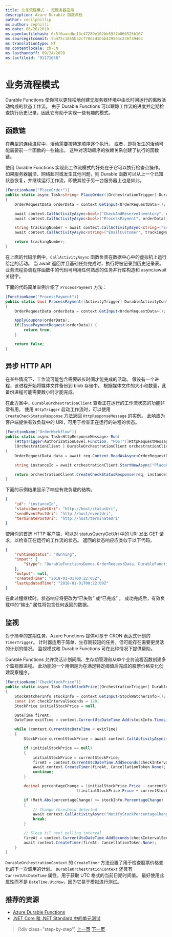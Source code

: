 ```yaml
---
title: 业务流程模式 - 无服务器应用
description: Azure Durable 函数流程
author: cecilphillip
ms.author: cephilli
ms.date: 06/26/2018
ms.openlocfilehash: 6c5f6aaedbc13c47289e102bb59f7b066525b107
ms.sourcegitcommit: 5b475c1855b32cf78d2d1bbb4295e4c236f39464
ms.translationtype: HT
ms.contentlocale: zh-CN
ms.lasthandoff: 09/24/2020
ms.locfileid: "91171658"
---
```

# <a name="orchestration-patterns"></a>业务流程模式

Durable Functions 使你可以更轻松地创建无服务器环境中由长时间运行的离散活动构成的状态工作流。 由于 Durable Functions 可以跟踪工作流的进度并定期检查执行历史记录，因此它有助于实现一些有趣的模式。

## <a name="function-chaining"></a>函数链

在典型的连续进程中，活动需要按特定顺序逐个执行。 或者，即将发生的活动可能需要前一个函数的一些输出。 这种对活动顺序的依赖关系创建了执行的函数链。

使用 Durable Functions 实现此工作流模式的好处在于它可以执行检查点操作。 如果服务器崩溃、网络超时或发生其他问题，则 Durable 函数可以从上一个已知状态恢复，并继续运行工作流，即使其位于另一台服务器上也是如此。

```csharp
[FunctionName("PlaceOrder")]
public static async Task<string> PlaceOrder([OrchestrationTrigger] DurableOrchestrationContext context)
{
    OrderRequestData orderData = context.GetInput<OrderRequestData>();

    await context.CallActivityAsync<bool>("CheckAndReserveInventory", orderData);
    await context.CallActivityAsync<bool>("ProcessPayment", orderData);

    string trackingNumber = await context.CallActivityAsync<string>("ScheduleShipping", orderData);
    await context.CallActivityAsync<string>("EmailCustomer", trackingNumber);

    return trackingNumber;
}
```

在上面的代码示例中，`CallActivityAsync` 函数负责在数据中心中的虚拟机上运行给定的活动。 当 await 返回并且基础任务完成时，执行将被记录到历史记录表。 业务流程协调程序函数中的代码可利用任何熟悉的任务并行库构造和 async/await 关键字。

下面的代码简单举例介绍了 `ProcessPayment` 方法：

```csharp
[FunctionName("ProcessPayment")]
public static bool ProcessPayment([ActivityTrigger] DurableActivityContext context)
{
    OrderRequestData orderData = context.GetInput<OrderRequestData>();

    ApplyCoupons(orderData);
    if(IssuePaymentRequest(orderData)) {
        return true;
    }

    return false;
}
```

## <a name="asynchronous-http-apis"></a>异步 HTTP API

在某些情况下，工作流可能包含需要较长时间才能完成的活动。 假设有一个进程，该进程开始将媒体文件备份到 blob 存储中。 根据媒体文件的大小和数量，此备份进程可能需要数小时才能完成。

在此方案中，`DurableOrchestrationClient` 查看正在运行的工作流状态的功能非常有用。 使用 `HttpTrigger` 启动工作流时，可以使用 `CreateCheckStatusResponse` 方法返回 `HttpResponseMessage` 的实例。 此响应为客户端提供有效负载中的 URI，可用于检查正在运行的进程的状态。

```csharp
[FunctionName("OrderWorkflow")]
public static async Task<HttpResponseMessage> Run(
    [HttpTrigger(AuthorizationLevel.Function, "POST")]HttpRequestMessage req,
    [OrchestrationClient ] DurableOrchestrationClient orchestrationClient)
{
    OrderRequestData data = await req.Content.ReadAsAsync<OrderRequestData>();

    string instanceId = await orchestrationClient.StartNewAsync("PlaceOrder", data);

    return orchestrationClient.CreateCheckStatusResponse(req, instanceId);
}
```

下面的示例结果显示了响应有效负载的结构。

```json
{
    "id": "instanceId",
    "statusQueryGetUri": "http://host/statusUri",
    "sendEventPostUri": "http://host/eventUri",
    "terminatePostUri": "http://host/terminateUri"
}
```

使用你的首选 HTTP 客户端，可以对 statusQueryGetUri 中的 URI 发出 GET 请求，以检查正在运行的工作流的状态。 返回的状态响应应类似于以下代码。

```json
{
    "runtimeStatus": "Running",
    "input": {
        "$type": "DurableFunctionsDemos.OrderRequestData, DurableFunctionsDemos"
    },
    "output": null,
    "createdTime": "2018-01-01T00:22:05Z",
    "lastUpdatedTime": "2018-01-01T00:22:09Z"
}
```

在此过程继续时，状态响应将更改为“已失败”  或“已完成”  。 成功完成后，有效负载中的“输出”  属性将包含任何返回的数据。

## <a name="monitoring"></a>监视

对于简单的定期任务，Azure Functions 提供可基于 CRON 表达式计划的 `TimerTrigger`。 计时器适用于简单、生存期较短的任务，但可能存在需要更灵活的计划的情况。 监视模式和 Durable Functions 可在此种情况下提供帮助。

Durable Functions 允许灵活计划间隔、生存期管理和从单个业务流程函数创建多个监视器进程。 此功能的一个用例是为在满足特定阈值后完成的股票价格变化创建观察程序。

```csharp
[FunctionName("CheckStockPrice")]
public static async Task CheckStockPrice([OrchestrationTrigger] DurableOrchestrationContext context)
{
    StockWatcherInfo stockInfo = context.GetInput<StockWatcherInfo>();
    const int checkIntervalSeconds = 120;
    StockPrice initialStockPrice = null;

    DateTime fireAt;
    DateTime exitTime = context.CurrentUtcDateTime.Add(stockInfo.TimeLimit);

    while (context.CurrentUtcDateTime < exitTime)
    {
        StockPrice currentStockPrice = await context.CallActivityAsync<StockPrice>("GetStockPrice", stockInfo);

        if (initialStockPrice == null)
        {
            initialStockPrice = currentStockPrice;
            fireAt = context.CurrentUtcDateTime.AddSeconds(checkIntervalSeconds);
            await context.CreateTimer(fireAt, CancellationToken.None);
            continue;
        }

        decimal percentageChange = (initialStockPrice.Price - currentStockPrice.Price) /
                               ((initialStockPrice.Price + currentStockPrice.Price) / 2);

        if (Math.Abs(percentageChange) >= stockInfo.PercentageChange)
        {
            // Change threshold detected
            await context.CallActivityAsync("NotifyStockPercentageChange", currentStockPrice);
            break;
        }

        // Sleep til next polling interval
        fireAt = context.CurrentUtcDateTime.AddSeconds(checkIntervalSeconds);
        await context.CreateTimer(fireAt, CancellationToken.None);
    }
}
```

`DurableOrchestrationContext` 的 `CreateTimer` 方法设置了用于检查股票价格变化的下一次调用的计划。 `DurableOrchestrationContext` 还具有 `CurrentUtcDateTime` 属性，用于获取 UTC 格式的当前日期时间值。 最好使用此属性而不是 `DateTime.UtcNow`，因为它易于模拟进行测试。

## <a name="recommended-resources"></a>推荐的资源

- [Azure Durable Functions](/azure/azure-functions/durable-functions-overview)
- [.NET Core 和 .NET Standard 中的单元测试](../../core/testing/index.md)

>[!div class="step-by-step"]
>[上一页](durable-azure-functions.md)
>[下一页](serverless-business-scenarios.md)
